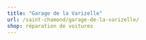 ```yaml
---
title: "Garage de la Varizelle"
url: /saint-chamond/garage-de-la-varizelle/
shop: réparation de voitures
---
```

